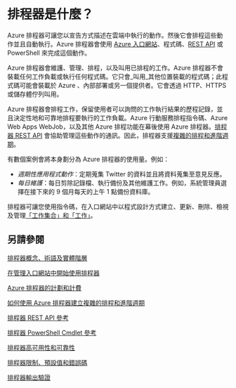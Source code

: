<properties
 pageTitle="排程器是什麼？"
 description=""
 services="scheduler"
 documentationCenter=".NET"
 authors="krisragh"
 manager="dwrede"
 editor=""/>
<tags
 ms.service="scheduler"
 ms.workload="infrastructure-services"
 ms.tgt_pltfrm="na"
 ms.devlang="dotnet"
 ms.topic="get-started-article" 
 ms.date="05/12/2015"
 ms.author="krisragh"/>

# 排程器是什麼？

Azure 排程器可讓您以宣告方式描述在雲端中執行的動作。然後它會排程這些動作並且自動執行。Azure 排程器會使用 [Azure 入口網站](scheduler-get-started-portal.md)、程式碼、[REST API](https://msdn.microsoft.com/library/dn528946) 或 PowerShell 來完成這個動作。

Azure 排程器會維護、管理、排程，以及叫用已排程的工作。Azure 排程器不會裝載任何工作負載或執行任何程式碼。它只會_叫用_其他位置裝載的程式碼；此程式碼可能會裝載於 Azure 、內部部署或另一個提供者。它會透過 HTTP、HTTPS 或儲存體佇列叫用。

Azure 排程器會排程工作，保留使用者可以詢問的工作執行結果的歷程記錄，並且決定性地和可靠地排程要執行的工作負載。Azure 行動服務排程指令碼、Azure Web Apps WebJob，以及其他 Azure 排程功能在幕後使用 Azure 排程器。[排程器 REST API](https://msdn.microsoft.com/library/dn528946) 會協助管理這些動作的通訊。因此，排程器支援[複雜的排程和進階週期](scheduler-advanced-complexity.md)。

有數個案例會將本身劃分為 Azure 排程器的使用量。例如：

+ _週期性應用程式動作_：定期蒐集 Twitter 的資料並且將資料蒐集至意見反應。
+ _每日維護_：每日剪除記錄檔、執行備份及其他維護工作。例如，系統管理員選擇在接下來的 9 個月每天的上午 1 點備份資料庫。

排程器可讓您使用指令碼，在入口網站中以程式設計方式建立、更新、刪除、檢視及管理[「工作集合」和「工作」](scheduler-concepts-terms.md)。

## 另請參閱

 [排程器概念、術語及實體階層](scheduler-concepts-terms.md)

 [在管理入口網站中開始使用排程器](scheduler-get-started-portal.md)

 [Azure 排程器的計劃和計費](scheduler-plans-billing.md)

 [如何使用 Azure 排程器建立複雜的排程和進階週期](scheduler-advanced-complexity.md)

 [排程器 REST API 參考](https://msdn.microsoft.com/library/dn528946)

 [排程器 PowerShell Cmdlet 參考](scheduler-powershell-reference.md)

 [排程器高可用性和可靠性](scheduler-high-availability-reliability.md)

 [排程器限制、預設值和錯誤碼](scheduler-limits-defaults-errors.md)

 [排程器輸出驗證](scheduler-outbound-authentication.md)
 

<!---HONumber=58-->